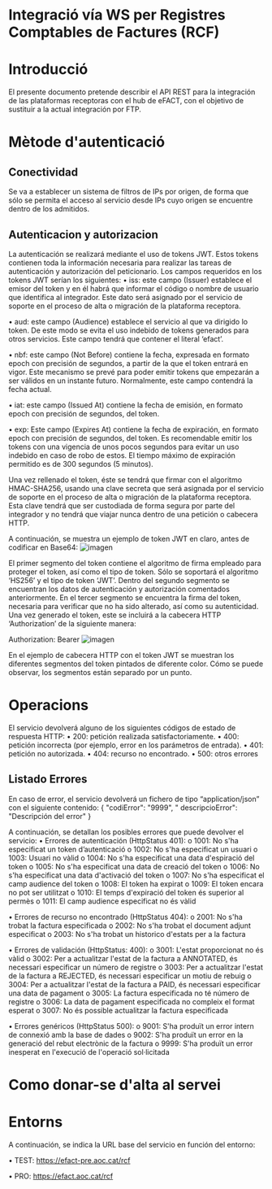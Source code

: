 # Integració vía WS per Registres Comptables de Factures (RCF)

# Introducció
El presente documento pretende describir el API REST para la integración de las plataformas receptoras con el hub de eFACT, con el objetivo de sustituir a la actual integración por FTP.

# Mètode d'autenticació
## Conectividad
Se va a establecer un sistema de filtros de IPs por origen, de forma que sólo se permita el acceso al servicio desde IPs cuyo origen se encuentre dentro de los admitidos.

## Autenticacion y autorizacion
La autenticación se realizará mediante el uso de tokens JWT. Estos tokens contienen toda la información necesaria para realizar las tareas de autenticación y autorización del peticionario. 
Los campos requeridos en los tokens JWT serían los siguientes:
•	iss: este campo (Issuer) establece el emisor del token y en él habrá que informar el código o nombre de usuario que identifica al integrador. Este dato será asignado por el servicio de soporte en el proceso de alta o migración de la plataforma receptora.

•	aud: este campo (Audience) establece el servicio al que va dirigido lo token. De este modo se evita el uso indebido de tokens generados para otros servicios. Este campo tendrá que contener el literal ‘efact’.

•	nbf: este campo (Not Before) contiene la fecha, expresada en formato epoch con precisión de segundos, a partir de la que el token entrará en vigor. Este mecanismo se prevé para poder emitir tokens que empezarán a ser válidos en un instante futuro. Normalmente, este campo contendrá la fecha actual.

•	iat: este campo (Issued At) contiene la fecha de emisión, en formato epoch con precisión de segundos, del token.

•	exp: Este campo (Expires At) contiene la fecha de expiración, en formato epoch con precisión de segundos, del token. Es recomendable emitir los tokens con una vigencia de unos pocos segundos para evitar un uso indebido en caso de robo de estos. El tiempo máximo de expiración permitido es de 300 segundos (5 minutos).

Una vez rellenado el token, éste se tendrá que firmar con el algoritmo HMAC-SHA256, usando una clave secreta que será asignada por el servicio de soporte en el proceso de alta o migración de la plataforma receptora. Esta clave tendrá que ser custodiada de forma segura por parte del integrador y no tendrá que viajar nunca dentro de una petición o cabecera HTTP.

A continuación, se muestra un ejemplo de token JWT en claro, antes de codificar en Base64:
![imagen](https://github.com/ConsorciAOC/eFact/assets/92558339/56688b5b-7f44-4311-ba04-4910577f7c9f)

El primer segmento del token contiene el algoritmo de firma empleado para proteger el token, así como el tipo de token. Sólo se soportará el algoritmo ‘HS256’ y el tipo de token ‘JWT’. Dentro del segundo segmento se encuentran los datos de autenticación y autorización comentados anteriormente. En el tercer segmento se encuentra la firma del token, necesaria para verificar que no ha sido alterado, así como su autenticidad.
Una vez generado el token, este se incluirá a la cabecera HTTP ‘Authorization’ de la siguiente manera:

Authorization: Bearer 
![imagen](https://github.com/ConsorciAOC/eFact/assets/92558339/47bb7a04-9607-4942-b539-45b81043d10d)

En el ejemplo de cabecera HTTP con el token JWT se muestran los diferentes segmentos del token pintados de diferente color. Cómo se puede observar, los segmentos están separado por un punto.
# Operacions
El servicio devolverá alguno de los siguientes códigos de estado de respuesta HTTP:
•	200: petición realizada satisfactoriamente.
•	400: petición incorrecta (por ejemplo, error en los parámetros de entrada).
•	401: petición no autorizada.
•	404: recurso no encontrado.
•	500: otros errores



## Listado Errores

En caso de error, el servicio devolverá un fichero de tipo “application/json” con el siguiente contenido:
{
   "codiError": "9999",
   " descripcioError": "Descripción del error"
}

A continuación, se detallan los posibles errores que puede devolver el servicio:
•	Errores de autenticación (HttpStatus 401):
o	1001: No s'ha especificat un token d’autenticació
o	1002: No s'ha especificat un usuari
o	1003: Usuari no vàlid
o	1004: No s'ha especificat una data d'espiració del token
o	1005: No s'ha especificat una data de creació del token
o	1006: No s'ha especificat una data d'activació del token
o	1007: No s'ha especificat el camp audience del token
o	1008: El token ha expirat
o	1009: El token encara no pot ser utilitzat
o	1010: El temps d'expiració del token és superior al permès
o	1011: El camp audience especificat no és vàlid

•	Errores de recurso no encontrado (HttpStatus 404):
o	2001: No s'ha trobat la factura especificada
o	2002: No s'ha trobat el document adjunt especificat
o	2003: No s'ha trobat un historico d'estats per a la factura

•	Errores de validación (HttpStatus: 400):
o	3001: L'estat proporcionat no és vàlid
o	3002: Per a actualitzar l'estat de la factura a ANNOTATED, és necessari especificar un número de registre
o	3003: Per a actualitzar l'estat de la factura a REJECTED, és necessari especificar un motiu de rebuig
o	3004: Per a actualitzar l'estat de la factura a PAID, és necessari especificar una data de pagament
o	3005: La factura especificada no té número de registre
o	3006: La data de pagament especificada no compleix el format esperat
o	3007: No és possible actualitzar la factura especificada

•	Errores genéricos (HttpStatus 500):
o	9001: S'ha produït un error intern de connexió amb la base de dades
o	9002: S'ha produït un error en la generació del rebut electrònic de la factura
o	9999: S'ha produït un error inesperat en l'execució de l'operació sol·licitada




# Como donar-se d'alta al servei

# Entorns
A continuación, se indica la URL base del servicio en función del entorno:

•	TEST: https://efact-pre.aoc.cat/rcf 

•	PRO:  https://efact.aoc.cat/rcf
